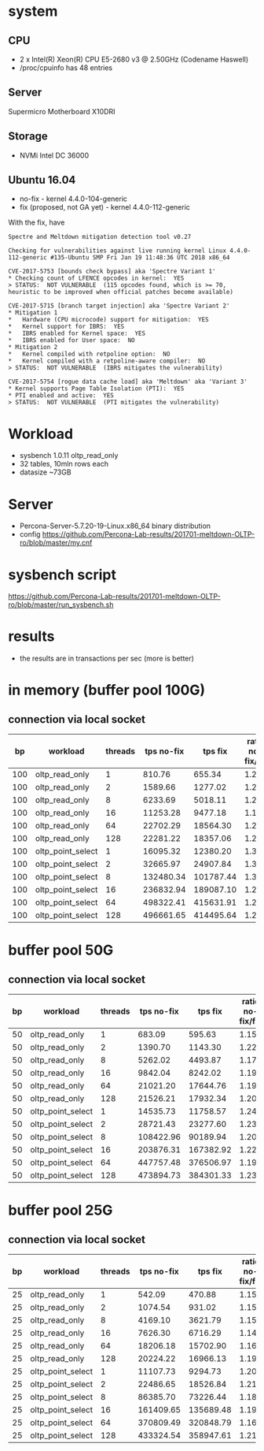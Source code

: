 # system

## CPU
* 2 x Intel(R) Xeon(R) CPU E5-2680 v3 @ 2.50GHz (Codename Haswell)
* /proc/cpuinfo has 48 entries

## Server
Supermicro Motherboard X10DRI

## Storage
* NVMi Intel DC 36000 

## Ubuntu 16.04
* no-fix - kernel  4.4.0-104-generic
* fix (proposed, not GA yet) - kernel 4.4.0-112-generic

With the fix,  have
```
Spectre and Meltdown mitigation detection tool v0.27

Checking for vulnerabilities against live running kernel Linux 4.4.0-112-generic #135-Ubuntu SMP Fri Jan 19 11:48:36 UTC 2018 x86_64

CVE-2017-5753 [bounds check bypass] aka 'Spectre Variant 1'
* Checking count of LFENCE opcodes in kernel:  YES 
> STATUS:  NOT VULNERABLE  (115 opcodes found, which is >= 70, heuristic to be improved when official patches become available)

CVE-2017-5715 [branch target injection] aka 'Spectre Variant 2'
* Mitigation 1
*   Hardware (CPU microcode) support for mitigation:  YES 
*   Kernel support for IBRS:  YES 
*   IBRS enabled for Kernel space:  YES 
*   IBRS enabled for User space:  NO 
* Mitigation 2
*   Kernel compiled with retpoline option:  NO 
*   Kernel compiled with a retpoline-aware compiler:  NO 
> STATUS:  NOT VULNERABLE  (IBRS mitigates the vulnerability)

CVE-2017-5754 [rogue data cache load] aka 'Meltdown' aka 'Variant 3'
* Kernel supports Page Table Isolation (PTI):  YES 
* PTI enabled and active:  YES 
> STATUS:  NOT VULNERABLE  (PTI mitigates the vulnerability)

```

# Workload
* sysbench 1.0.11 oltp_read_only
* 32 tables, 10mln rows each
* datasize ~73GB

# Server
* Percona-Server-5.7.20-19-Linux.x86_64 binary distribution
* config https://github.com/Percona-Lab-results/201701-meltdown-OLTP-ro/blob/master/my.cnf

# sysbench script
https://github.com/Percona-Lab-results/201701-meltdown-OLTP-ro/blob/master/run_sysbench.sh


# results
* the results are in transactions per sec (more is better)

# in memory (buffer pool 100G)
## connection via local socket

bp | workload | threads | tps no-fix | tps fix | ratio no-fix/fix 
---|----------|--------|------------|---------|-----------------
100|oltp_read_only|1|810.76|655.34|1.24
100|oltp_read_only|2|1589.66|1277.02|1.24
100|oltp_read_only|8|6233.69|5018.11|1.24
100|oltp_read_only|16|11253.28|9477.18|1.19
100|oltp_read_only|64|22702.29|18564.30|1.22
100|oltp_read_only|128|22281.22|18357.06|1.21
100|oltp_point_select|1|16095.32|12380.20|1.30
100|oltp_point_select|2|32665.97|24907.84|1.31
100|oltp_point_select|8|132480.34|101787.44|1.30
100|oltp_point_select|16|236832.94|189087.10|1.25
100|oltp_point_select|64|498322.41|415631.91|1.20
100|oltp_point_select|128|496661.65|414495.64|1.20

# buffer pool 50G
## connection via local socket

bp | workload | threads | tps no-fix | tps fix | ratio no-fix/fix 
---|----------|--------|------------|---------|-----------------
50|oltp_read_only|1|683.09|595.63|1.15
50|oltp_read_only|2|1390.70|1143.30|1.22
50|oltp_read_only|8|5262.02|4493.87|1.17
50|oltp_read_only|16|9842.04|8242.02|1.19
50|oltp_read_only|64|21021.20|17644.76|1.19
50|oltp_read_only|128|21526.21|17932.34|1.20
50|oltp_point_select|1|14535.73|11758.57|1.24
50|oltp_point_select|2|28721.43|23277.60|1.23
50|oltp_point_select|8|108422.96|90189.94|1.20
50|oltp_point_select|16|203876.31|167382.92|1.22
50|oltp_point_select|64|447757.48|376506.97|1.19
50|oltp_point_select|128|473894.73|384301.33|1.23

# buffer pool 25G
## connection via local socket

bp | workload | threads | tps no-fix | tps fix | ratio no-fix/fix 
---|----------|--------|------------|---------|-----------------
25|oltp_read_only|1|542.09|470.88|1.15
25|oltp_read_only|2|1074.54|931.02|1.15
25|oltp_read_only|8|4169.10|3621.79|1.15
25|oltp_read_only|16|7626.30|6716.29|1.14
25|oltp_read_only|64|18206.18|15702.90|1.16
25|oltp_read_only|128|20224.22|16966.13|1.19
25|oltp_point_select|1|11107.73|9294.73|1.20
25|oltp_point_select|2|22486.65|18526.84|1.21
25|oltp_point_select|8|86385.70|73226.44|1.18
25|oltp_point_select|16|161409.65|135689.48|1.19
25|oltp_point_select|64|370809.49|320848.79|1.16
25|oltp_point_select|128|433324.54|358947.61|1.21


